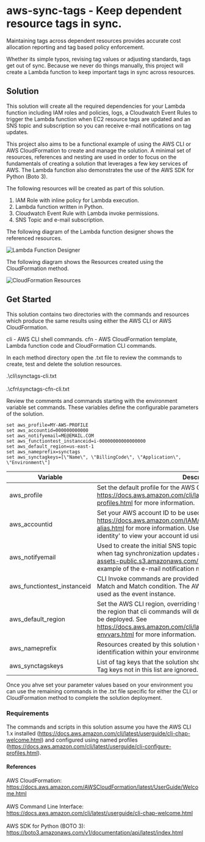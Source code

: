 # aws-sync-tags - Keep dependent resource tags in sync.
Maintaining tags across dependent resources provides accurate cost allocation reporting and tag based policy enforcement.

Whether its simple typos, revising tag values or adjusting standards, tags get out of sync. Because we never do things manually, this project will create a Lambda function to keep important tags in sync across resources. 

## Solution
This solution will create all the required dependencies for your Lambda function including IAM roles and policies, logs, a Cloudwatch Event Rules to trigger the Lambda function when EC2 resource tags are updated and an SNS topic and subscription so you can receive e-mail notifications on tag updates.

This project also aims to be a functional example of using the AWS CLI or AWS CloudFormation to create and manage the solution. A minimal set of resources, references and nesting are used in order to focus on the fundamentals of creating a solution that leverages a few key services of AWS. The Lambda function also demonstrates the use of the AWS SDK for Python (Boto 3).

The following resources will be created as part of this solution.

1. IAM Role with inline policy for Lambda execution.
2. Lambda function written in Python.
3. Cloudwatch Event Rule with Lambda invoke permissions.
4. SNS Topic and e-mail subscription.

The following diagram of the Lambda function designer shows the referenced resources.

![Lambda Function Designer](https://lairdnet-assets-public.s3.amazonaws.com/synctags-designer.jpg "Lambda Function Designer")

The following diagram shows the Resources created using the CloudFormation method.

![CloudFormation Resources](https://lairdnet-assets-public.s3.amazonaws.com/synctags-cfn-resources.jpg "CloudFormation Resources")


## Get Started
This solution contains two directories with the commands and resources which produce the same results using either the AWS CLI or AWS CloudFormation.

cli - AWS CLI shell commands.
cfn - AWS CloudFormation template, Lambda function code and CloudFormation CLI commands.

In each method directory open the .txt file to review the commands to create, test and delete the solution resources.

.\cli\synctags-cli.txt<br/>  
.\cfn\synctags-cfn-cli.txt

Review the comments and commands starting with the environment variable set commands. These variables define the configurable parameters of the solution.

```
set aws_profile=MY-AWS-PROFILE
set aws_accountid=000000000000
set aws_notifyemail=ME@EMAIL.COM
set aws_functiontest_instanceid=i-00000000000000000
set aws_default_region=us-east-1
set aws_nameprefix=synctags
set aws_synctagkeys=[\"Name\", \"BillingCode\", \"Application\", \"Environment\"]
```

| Variable  | Description  | Example |
|---|---|---|
|aws_profile   | Set the default profile for the AWS CLI credentials. See https://docs.aws.amazon.com/cli/latest/userguide/cli-configure-profiles.html for more information.  | set aws_profile=my-default-profile  |
|aws_accountid   | Set your AWS account ID to be used in API calls. See https://docs.aws.amazon.com/IAM/latest/UserGuide/console_account-alias.html for more information. Use the command 'aws sts get-caller-identity' to view your account id using the AWS CLI.   | set aws_account=555500007777  |
|aws_notifyemail   | Used to create the initial SNS topic subscription to receive e-mails when tag synchronization updates are completed. See https://lairdnet-assets-public.s3.amazonaws.com/synctags-topic-email.jpg for an example of the e-mail notification message. | set aws_notifyemail=mytagsgotsynced@mydomain.com  |
|aws_functiontest_instanceid| CLI Invoke commands are provided to test both a synctagskeys No Match and Match condition. The AWS EC2 Instance ID provided here is used as the event instance. | set aws_functiontest_instanceid=i-01234567890abcdef|
|aws_default_region|Set the AWS CLI region, overriding the profile defined region. This is the region that cli commands will default do and where the solution will be deployed. See https://docs.aws.amazon.com/cli/latest/userguide/cli-configure-envvars.html for more information.|set aws_default_region=us-west-2|
|aws_nameprefix|Resources created by this solution will be prefixed with this string for identification within your environment.|set aws_nameprefix=my-sync-tags-solution|
|aws_synctagskeys|List of tag keys that the solution should synchronize on child resources. Tag keys not in this list are ignored.|set aws_synctagkeys=[\"CostCenter\",\"App\"]|
 
Once you ahve set your parameter values based on your environment you can use the remaining commands in the .txt file specific for either the CLI or CloudFormation method to complete the solution deployment.

### Requirements
The commands and scripts in this solution assume you have the AWS CLI 1.x installed (https://docs.aws.amazon.com/cli/latest/userguide/cli-chap-welcome.html) and configured using named profiles (https://docs.aws.amazon.com/cli/latest/userguide/cli-configure-profiles.html).

#### References
AWS CloudFormation: <https://docs.aws.amazon.com/AWSCloudFormation/latest/UserGuide/Welcome.html><br/>  
AWS Command Line Interface: <https://docs.aws.amazon.com/cli/latest/userguide/cli-chap-welcome.html><br/>  
AWS SDK for Python (BOTO 3): <https://boto3.amazonaws.com/v1/documentation/api/latest/index.html><br/>

